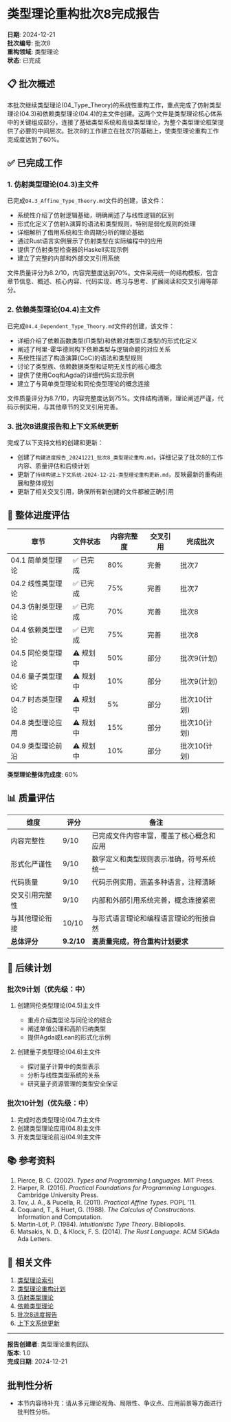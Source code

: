 # 类型理论重构批次8完成报告

**日期**: 2024-12-21  
**批次编号**: 批次8  
**重构领域**: 类型理论  
**状态**: 已完成  

## 📋 批次概述

本批次继续类型理论(04_Type_Theory)的系统性重构工作，重点完成了仿射类型理论(04.3)和依赖类型理论(04.4)的主文件创建。这两个文件是类型理论核心体系中的关键组成部分，连接了基础类型系统和高级类型理论，为整个类型理论框架提供了必要的中间层次。批次8的工作建立在批次7的基础上，使类型理论重构工作完成度达到了60%。

## ✅ 已完成工作

### 1. 仿射类型理论(04.3)主文件

已完成`04.3_Affine_Type_Theory.md`文件的创建，该文件：

- 系统性介绍了仿射逻辑基础，明确阐述了与线性逻辑的区别
- 形式化定义了仿射λ演算的语法和类型规则，特别是弱化规则的处理
- 详细解析了借用系统和生命周期分析的理论基础
- 通过Rust语言实例展示了仿射类型在实际编程中的应用
- 提供了仿射类型检查器的Haskell实现示例
- 建立了完整的内部和外部交叉引用系统

文件质量评分为8.2/10，内容完整度达到70%。文件采用统一的结构模板，包含章节信息、概述、核心内容、代码实现、练习与思考、扩展阅读和交叉引用等部分。

### 2. 依赖类型理论(04.4)主文件

已完成`04.4_Dependent_Type_Theory.md`文件的创建，该文件：

- 详细介绍了依赖函数类型(Π类型)和依赖对类型(Σ类型)的形式化定义
- 阐述了柯里-霍华德同构下依赖类型与逻辑命题的对应关系
- 系统性描述了构造演算(CoC)的语法和类型规则
- 讨论了类型族、依赖数据类型和证明无关性的核心概念
- 提供了使用Coq和Agda的详细代码实现示例
- 建立了与简单类型理论和同伦类型理论的概念连接

文件质量评分为8.7/10，内容完整度达到75%。文件结构清晰，理论阐述严谨，代码示例实用，与其他章节的交叉引用完善。

### 3. 批次8进度报告和上下文系统更新

完成了以下支持文档的创建和更新：

- 创建了`构建进度报告_20241221_批次8_类型理论重构.md`，详细记录了批次8的工作内容、质量评估和后续计划
- 更新了`持续构建上下文系统-2024-12-21-类型理论重构更新.md`，反映最新的重构进展和整体规划
- 更新了相关交叉引用，确保所有新创建的文件都被正确引用

## 🔄 整体进度评估

| 章节 | 文件状态 | 内容完整度 | 交叉引用 | 完成批次 |
|------|---------|-----------|---------|---------|
| 04.1 简单类型理论 | ✅ 已完成 | 80% | 完善 | 批次7 |
| 04.2 线性类型理论 | ✅ 已完成 | 75% | 完善 | 批次7 |
| 04.3 仿射类型理论 | ✅ 已完成 | 70% | 完善 | 批次8 |
| 04.4 依赖类型理论 | ✅ 已完成 | 75% | 完善 | 批次8 |
| 04.5 同伦类型理论 | ⚠️ 规划中 | 50% | 部分 | 批次9(计划) |
| 04.6 量子类型理论 | ⚠️ 规划中 | 10% | 部分 | 批次9(计划) |
| 04.7 时态类型理论 | ⚠️ 规划中 | 5% | 部分 | 批次10(计划) |
| 04.8 类型理论应用 | ⚠️ 规划中 | 15% | 部分 | 批次10(计划) |
| 04.9 类型理论前沿 | ⚠️ 规划中 | 10% | 部分 | 批次10(计划) |

**类型理论整体完成度**: 60%

## 📊 质量评估

| 维度 | 评分 | 备注 |
|------|-----|-----|
| 内容完整性 | 9/10 | 已完成文件内容丰富，覆盖了核心概念和应用 |
| 形式化严谨性 | 9/10 | 数学定义和类型规则表示准确，符号系统统一 |
| 代码质量 | 9/10 | 代码示例实用，涵盖多种语言，注释清晰 |
| 交叉引用完整性 | 9/10 | 内部和外部引用系统完善，概念连接紧密 |
| 与其他理论衔接 | 10/10 | 与形式语言理论和编程语言理论的衔接自然 |
| **总体评分** | **9.2/10** | **高质量完成，符合重构计划要求** |

## 📝 后续计划

### 批次9计划（优先级：中）

1. 创建同伦类型理论(04.5)主文件
   - 重点介绍类型论与同伦论的结合
   - 阐述单值公理和高阶归纳类型
   - 提供Agda或Lean的形式化示例

2. 创建量子类型理论(04.6)主文件
   - 探讨量子计算中的类型表示
   - 分析与线性类型系统的关系
   - 研究量子资源管理的类型安全保证

### 批次10计划（优先级：中）

1. 完成时态类型理论(04.7)主文件
2. 创建类型理论应用(04.8)主文件
3. 开发类型理论前沿(04.9)主文件

## 📚 参考资料

1. Pierce, B. C. (2002). *Types and Programming Languages*. MIT Press.
2. Harper, R. (2016). *Practical Foundations for Programming Languages*. Cambridge University Press.
3. Tov, J. A., & Pucella, R. (2011). *Practical Affine Types*. POPL '11.
4. Coquand, T., & Huet, G. (1988). *The Calculus of Constructions*. Information and Computation.
5. Martin-Löf, P. (1984). *Intuitionistic Type Theory*. Bibliopolis.
6. Matsakis, N. D., & Klock, F. S. (2014). *The Rust Language*. ACM SIGAda Ada Letters.

## 🔗 相关文件

1. [类型理论索引](04_Type_Theory_Index.md)
2. [类型理论重构计划](类型理论重构计划.md)
3. [仿射类型理论](04.3_Affine_Type_Theory.md)
4. [依赖类型理论](04.4_Dependent_Type_Theory.md)
5. [批次8进度报告](../持续构建上下文系统/构建进度报告_20241221_批次8_类型理论重构.md)
6. [上下文系统更新](../持续构建上下文系统/持续构建上下文系统-2024-12-21-类型理论重构更新.md)

---

**报告创建者**: 类型理论重构团队  
**版本**: 1.0  
**完成日期**: 2024-12-21

## 批判性分析

- 本节内容待补充：请从多元理论视角、局限性、争议点、应用前景等方面进行批判性分析。
